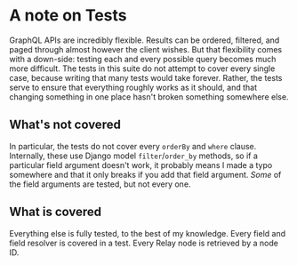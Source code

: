 # A note on Tests

GraphQL APIs are incredibly flexible. Results can be ordered, filtered, and paged through almost however the client wishes. But that flexibility comes with a down-side: testing each and every possible query becomes much more difficult. The tests in this suite do not attempt to cover every single case, because writing that many tests would take forever. Rather, the tests serve to ensure that everything roughly works as it should, and that changing something in one place hasn't broken something somewhere else.

## What's not covered

In particular, the tests do not cover every `orderBy` and `where` clause. Internally, these use Django model `filter`/`order_by` methods, so if a particular field argument doesn't work, it probably means I made a typo somewhere and that it only breaks if you add that field argument. _Some_ of the field arguments are tested, but not every one.

## What is covered

Everything else is fully tested, to the best of my knowledge. Every field and field resolver is covered in a test. Every Relay node is retrieved by a node ID.
